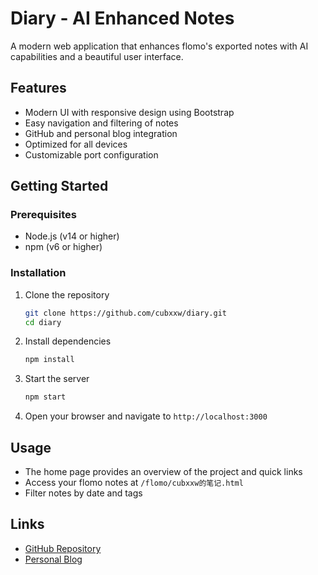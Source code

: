 # Diary - AI Enhanced Notes

A modern web application that enhances flomo's exported notes with AI capabilities and a beautiful user interface.

## Features

- Modern UI with responsive design using Bootstrap
- Easy navigation and filtering of notes
- GitHub and personal blog integration
- Optimized for all devices
- Customizable port configuration

## Getting Started

### Prerequisites

- Node.js (v14 or higher)
- npm (v6 or higher)

### Installation

1. Clone the repository
   ```bash
   git clone https://github.com/cubxxw/diary.git
   cd diary
   ```

2. Install dependencies
   ```bash
   npm install
   ```

3. Start the server
   ```bash
   npm start
   ```

4. Open your browser and navigate to `http://localhost:3000`

## Usage

- The home page provides an overview of the project and quick links
- Access your flomo notes at `/flomo/cubxxw的笔记.html`
- Filter notes by date and tags

## Links

- [GitHub Repository](https://github.com/cubxxw/diary)
- [Personal Blog](https://nsddd.top)

